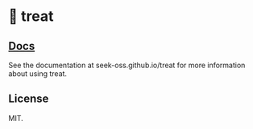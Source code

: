 # 🍬 treat

## [Docs](https://seek-oss.github.io/treat/)

See the documentation at seek-oss.github.io/treat for more information about using treat.

## License

MIT.
